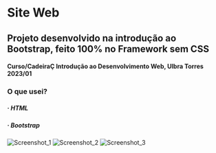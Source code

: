 # Site Web
## Projeto desenvolvido na introdução ao Bootstrap, feito 100% no Framework sem CSS
#### Curso/CadeiraÇ Introdução ao Desenvolvimento Web, Ulbra Torres 2023/01

### O que usei?

##### · HTML
##### · Bootstrap

![Screenshot_1](https://github.com/ViniciusMat0s/ProjetoSite_HTMLCSSJS/assets/128171517/03c443d8-d8b5-4aa5-8b61-6415953ead34)
![Screenshot_2](https://github.com/ViniciusMat0s/ProjetoSite_HTMLCSSJS/assets/128171517/1ea47728-8cea-43d8-928a-e9be8ff3b60a)
![Screenshot_3](https://github.com/ViniciusMat0s/ProjetoSite_HTMLCSSJS/assets/128171517/e1f10eda-42a8-45e9-972b-7a2ebd7b312e)
